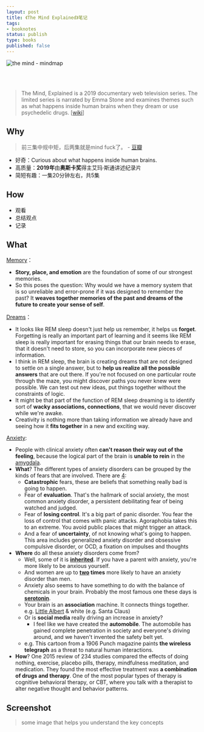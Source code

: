 ```yaml
--- 
layout: post
title: 《The Mind Explained》笔记
tags: 
- booknotes
status: publish
type: books
published: false
---
```


![the mind - mindmap](https://i.imgur.com/QkjdTdE.jpeg)


<br>
<br>

> The Mind, Explained is a 2019 documentary web television series. The limited series is narrated by Emma Stone and examines themes such as what happens inside human brains when they dream or use psychedelic drugs.  [[wiki](https://www.wikiwand.com/en/The_Mind,_Explained)]

## Why

> 前三集中规中矩，后两集就是mind fuck了。 - [豆瓣](https://movie.douban.com/subject/34812407/comments?sort=time)

* 好奇：Curious about what happens inside human brains. 
* 高质量：**2019年**由**奥斯卡奖**得主艾玛·斯通讲述纪录片
* 简短有趣：一集20分钟左右，共5集


## How

* 观看
* 总结观点
* 记录

## What

[Memory](https://www.netflix.com/watch/81062188)：

* **Story, place, and emotion** are the foundation of some of our strongest memories.
* So this poses the question: Why would we have a memory system that is so unreliable and error-prone if it was designed to remember the past? It **weaves together memories of the past and dreams of the future to create your sense of self**.

[Dreams](https://www.netflix.com/watch/81062189)：

* It looks like REM sleep doesn't just help us remember, it helps us **forget**. Forgetting is really an important part of learning and it seems like REM sleep is really important for erasing things that our brain needs to erase, that it doesn't need to store, so you can incorporate new pieces of information.
* I think in REM sleep, the brain is creating dreams that are not designed to settle on a single answer, but to **help us realize all the possible answers** that are out there. If you're not focused on one particular route through the maze, you might discover paths you never knew were possible. We can test out new ideas, put things together without the constraints of logic.
* It might be that part of the function of REM sleep dreaming is to identify sort of **wacky associations, connections**, that we would never discover while we're awake.
* Creativity is nothing more than taking information we already have and seeing how it **fits together** in a new and exciting way.

[Anxiety](https://www.netflix.com/watch/81062190):

* People with clinical anxiety often **can't reason their way out of the feeling**, because the logical part of the brain is **unable to rein** in the [amygdala](https://i.imgur.com/g52zXTU.png).
* **What**? The different types of anxiety disorders can be grouped by the kinds of fears that are involved. There are [4](https://i.imgur.com/JKqozr9.png):
	* **Catastrophic** fears, these are beliefs that something really bad is going to happen.
	* Fear of **evaluation**. ‎That's the hallmark of social anxiety, the most common anxiety disorder, a persistent debilitating fear of being watched and judged.
	* Fear of **losing control**.  It's a big part of panic disorder. You fear the loss of control that comes with panic attacks.  Agoraphobia takes this to an extreme.	 You avoid public places that might trigger an attack.	
	* And a fear of **uncertainty**, of not knowing what's going to happen.	This area includes generalized anxiety disorder and obsessive compulsive disorder, or OCD, a fixation on impulses and thoughts
* **Where** do all these anxiety disorders come from?
	* Well, some of it is **[inherited](https://i.imgur.com/lQMudFZ.png)**. If you have a parent with anxiety, you're more likely to be anxious yourself. 
	* And women are up to **[two](https://i.imgur.com/fzZSkkf.png) times** more likely to have an anxiety disorder than men.
	* Anxiety also seems to have something to do with the balance of chemicals in your brain. ‎Probably the most famous one these days is **[serotonin](https://i.imgur.com/PI8ZjNy.png)**.
	* Your brain is an **association** machine. It connects things together. e.g. [Little Albert](https://i.imgur.com/xdlUypT.png) & white (e.g. Santa Claus)
	* Or is **social media** really driving an increase in anxiety? 
		* I feel like we have created the **automobile**. The automobile has gained complete penetration in society and everyone's driving around, and we haven't invented the safety belt yet.
	* e.g. This cartoon from a 1906 Punch magazine paints **the wireless telegraph** as a threat to natural human interactions.
* **How**? One 2015 review of 234 studies compared the effects of doing nothing,	exercise, placebo pills, therapy, mindfulness meditation, and medication. They found the most effective treatment was **a combination of drugs and therapy**. One of the most popular types of therapy is cognitive behavioral therapy, or CBT, where you talk with a therapist to alter negative thought and behavior patterns.

## Screenshot

> some image that helps you understand the key concepts

<br>
<br>


